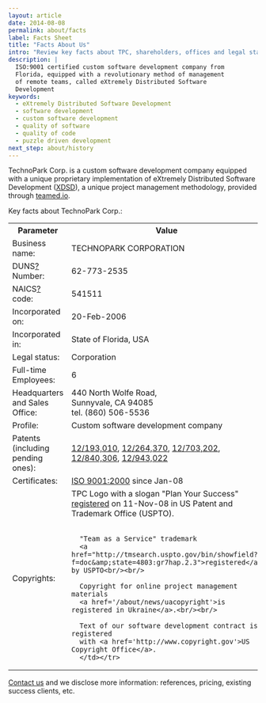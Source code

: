 ```yaml
---
layout: article
date: 2014-08-08
permalink: about/facts
label: Facts Sheet
title: "Facts About Us"
intro: "Review key facts about TPC, shareholders, offices and legal status"
description: |
  ISO:9001 certified custom software development company from
  Florida, equipped with a revolutionary method of management
  of remote teams, called eXtremely Distributed Software
  Development
keywords:
  - eXtremely Distributed Software Development
  - software development
  - custom software development
  - quality of software
  - quality of code
  - puzzle driven development
next_step: about/history
---
```


TechnoPark Corp. is a custom software development company equipped with a unique proprietary
implementation of eXtremely Distributed Software Development ([XDSD](http://www.xdsd.org)), a unique
project management methodology, provided through [teamed.io](http://www.teamed.io).

Key facts about TechnoPark Corp.:

<table>
  <tr>
    <th style="width: 120px;">Parameter</th>
    <th>Value</th>
  </tr>
  <tr><td>Business name:</td><td>TECHNOPARK CORPORATION</td></tr>
  <tr><td>DUNS<a href='https://smallbusiness.dnb.com/'>?</a> Number:</td><td>62-773-2535</td></tr>
  <tr><td>NAICS<a href='http://www.census.gov/naics/'>?</a> code:</td><td>541511</td></tr>
  <tr><td>Incorporated on:</td><td>20-Feb-2006</td></tr>
  <tr><td>Incorporated in:</td><td>State of Florida, USA</td></tr>
  <tr><td>Legal status:</td><td>Corporation</td></tr>
  <tr><td>Full-time Employees:</td><td>6</td></tr>
  <tr><td>Headquarters and Sales Office:</td>
  <td>440 North Wolfe Road,<br/>
      Sunnyvale, CA 94085<br/>
      tel. (860) 506-5536</td></tr>
  <tr><td>Profile:</td><td>Custom software development company</td></tr>
  <tr><td>Patents (including pending ones):</td><td>
      <a href='https://www.google.com/patents/US20100042968'>12/193,010</a>,
      <a href='https://www.google.com/patents/US20100114638'>12/264,370</a>,
      <a href="https://www.google.com/patents/US20110196798">12/703,202</a>,
      <a href="https://www.google.com/patents/US20120023476">12/840,306</a>,
      <a href="https://www.google.com/patents/US20120117164">12/943,022</a>
  </td></tr>
  <tr><td>Certificates:</td><td>
      <a href='/news/year2008/iso9001'>ISO 9001:2000</a> since Jan-08</td></tr>
  <!-- <tr><td>Seals:</td><td><a href='/about/privacypolicy'>BBB</a> Online Seal<br/>
      <a href='/about/privacypolicy'>TRUSTe</a> Privacy Seal</td></tr> -->
  <tr><td>Copyrights:</td><td>
      TPC Logo with a slogan "Plan Your Success"
      <a href='http://tarr.uspto.gov/servlet/tarr?regser=serial&amp;entry=77438094'>registered</a>
      on 11-Nov-08 in US Patent and Trademark Office (USPTO).<br/><br/>

      "Team as a Service" trademark
      <a href="http://tmsearch.uspto.gov/bin/showfield?f=doc&amp;state=4803:gr7hap.2.3">registered</a> by USPTO<br/><br/>

      Copyright for online project management materials
      <a href='/about/news/uacopyright'>is registered in Ukraine</a>.<br/><br/>

      Text of our software development contract is registered
      with <a href='http://www.copyright.gov'>US Copyright Office</a>.
      </td></tr>
</table>

[Contact us](/contacts) and we disclose more information: references, pricing, existing success
clients, etc.
